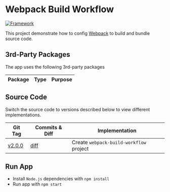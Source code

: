 # Webpack Build Workflow

[![Framework](https://img.shields.io/badge/-Webpack-2b3a42?style=flat&logo=Webpack)](https://webpack.js.org/)

This project demonstrate how to config [Webpack](https://webpack.js.org/) to build and bundle source code.

## 3rd-Party Packages

The app uses the following 3rd-party packages

| Package | Type | Purpose |
|---------|------|---------|

## Source Code

Switch the source code to versions described below to view different implementations.

| Git Tag | Commits & Diff | Implementation |
|---------|----------------|----------------|
| [v2.0.0](https://github.com/TranXuanHoang/React/releases/tag/v2.0.0) | [diff](https://github.com/TranXuanHoang/React/compare/v1.6.0...v2.0.0) | Create `webpack-build-workflow` project |

## Run App

* Install `Node.js` dependencies with `npm install`
* Run app with `npm start`
